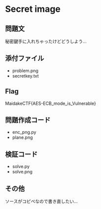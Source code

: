 # Secret image

## 問題文
秘密鍵手に入れちゃったけどどうしよう…

## 添付ファイル
- problem.png
- secretkey.txt

## Flag
MaidakeCTF{AES-ECB_mode_is_Vulnerable}

## 問題作成コード
- enc_png.py
- plane.png

## 検証コード
- solve.py
- solve.png

## その他
ソースがコピペなので書き直したい…
